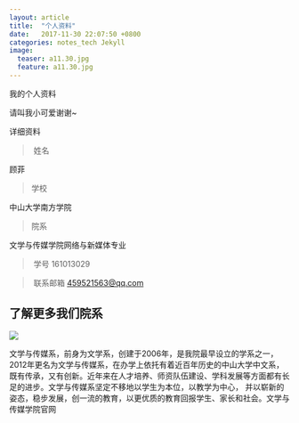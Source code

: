 ```yaml
---
layout: article
title:  "个人资料"
date:   2017-11-30 22:07:50 +0800
categories: notes_tech Jekyll
image:
  teaser: a11.30.jpg
  feature: a11.30.jpg
---
```

我的个人资料


请叫我小可爱谢谢~



详细资料
>  姓名

顾菲

> 学校

中山大学南方学院

>  院系

文学与传媒学院网络与新媒体专业

>  学号
161013029

>  联系邮箱
459521563@qq.com

## 了解更多我们院系
<img src="https://github.com/161013029.github.io/images/xxlogo.jpg" >

文学与传媒系，前身为文学系，创建于2006年，是我院最早设立的学系之一，2012年更名为文学与传媒系，在办学上依托有着近百年历史的中山大学中文系，既有传承，又有创新。近年来在人才培养、师资队伍建设、学科发展等方面都有长足的进步。文学与传媒系坚定不移地以学生为本位，以教学为中心， 并以崭新的姿态，稳步发展，创一流的教育，以更优质的教育回报学生、家长和社会。文学与传媒学院官网<a href = 'http://wcx.nfu.edu.cn/'>

   

